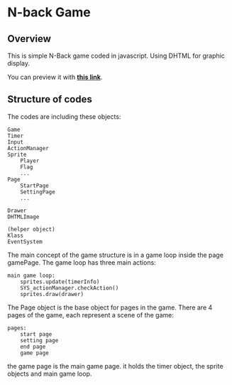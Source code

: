 # N-back Game

## Overview
This is simple N-Back game coded in javascript. Using DHTML for graphic display.

You can preview it with **[this link](http://ddelphi.github.io/n-back-game/)**.

## Structure of codes
The codes are including these objects:

	Game
	Timer
	Input
	ActionManager
	Sprite
		Player
		Flag
		...
	Page
		StartPage
		SettingPage
		...

	Drawer
	DHTMLImage
	
	(helper object)
	Klass
	EventSystem

The main concept of the game structure is in a game loop inside the page gamePage. The game loop has three main actions:

	main game loop:
		sprites.update(timerInfo)
		SYS_actionManager.checkAction()
		sprites.draw(drawer)

The Page object is the base object for pages in the game. There are 4 pages of the game, each represent a scene of the game:

	pages:
		start page
		setting page
		end page
		game page

the game page is the main game page. it holds the timer object, the sprite objects and main game loop.
